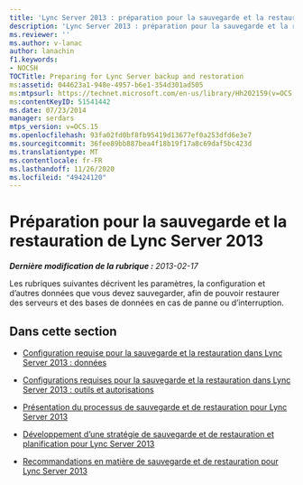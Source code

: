 ```yaml
---
title: 'Lync Server 2013 : préparation pour la sauvegarde et la restauration de Lync Server'
description: 'Lync Server 2013 : préparation pour la sauvegarde et la restauration de Lync Server.'
ms.reviewer: ''
ms.author: v-lanac
author: lanachin
f1.keywords:
- NOCSH
TOCTitle: Preparing for Lync Server backup and restoration
ms:assetid: 044623a1-948e-4957-b6e1-354d301ad505
ms:mtpsurl: https://technet.microsoft.com/en-us/library/Hh202159(v=OCS.15)
ms:contentKeyID: 51541442
ms.date: 07/23/2014
manager: serdars
mtps_version: v=OCS.15
ms.openlocfilehash: 93fa02fd0bf8fb95419d13677ef0a253dfd6e3e7
ms.sourcegitcommit: 36fee89bb887bea4f18b19f17a8c69daf5bc423d
ms.translationtype: MT
ms.contentlocale: fr-FR
ms.lasthandoff: 11/26/2020
ms.locfileid: "49424120"
---
```

# <a name="preparing-for-lync-server-2013-backup-and-restoration"></a>Préparation pour la sauvegarde et la restauration de Lync Server 2013

<div data-xmlns="http://www.w3.org/1999/xhtml">

<div class="topic" data-xmlns="http://www.w3.org/1999/xhtml" data-msxsl="urn:schemas-microsoft-com:xslt" data-cs="https://msdn.microsoft.com/">

<div data-asp="https://msdn2.microsoft.com/asp">



</div>

<div id="mainSection">

<div id="mainBody">

<span> </span>

_**Dernière modification de la rubrique :** 2013-02-17_

Les rubriques suivantes décrivent les paramètres, la configuration et d’autres données que vous devez sauvegarder, afin de pouvoir restaurer des serveurs et des bases de données en cas de panne ou d’interruption.

<div>

## <a name="in-this-section"></a>Dans cette section

  - [Configuration requise pour la sauvegarde et la restauration dans Lync Server 2013 : données](lync-server-2013-backup-and-restoration-requirements-data.md)

  - [Configurations requises pour la sauvegarde et la restauration dans Lync Server 2013 : outils et autorisations](lync-server-2013-backup-and-restoration-requirements-tools-and-permissions.md)

  - [Présentation du processus de sauvegarde et de restauration pour Lync Server 2013](lync-server-2013-backup-and-restoration-process-overview.md)

  - [Développement d’une stratégie de sauvegarde et de restauration et planification pour Lync Server 2013](lync-server-2013-developing-a-backup-and-restoration-strategy-and-plan.md)

  - [Recommandations en matière de sauvegarde et de restauration pour Lync Server 2013](lync-server-2013-best-practices-for-backup-and-restoration.md)

</div>

</div>

<span> </span>

</div>

</div>

</div>

